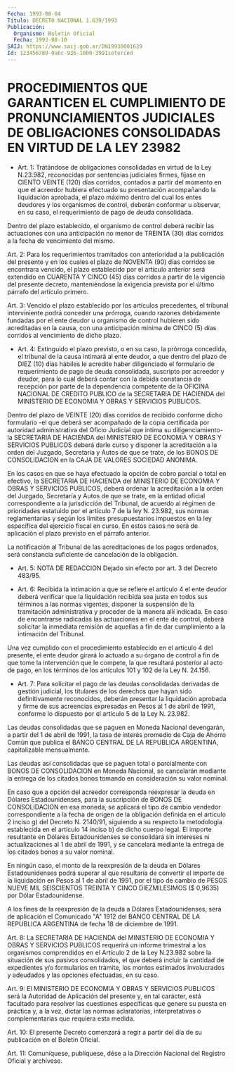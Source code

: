 ```yaml
---
Fecha: 1993-08-04
Título: DECRETO NACIONAL 1.639/1993
Publicación:
  Organismo: Boletín Oficial
  Fecha: 1993-08-10
SAIJ: https://www.saij.gob.ar/DN19930001639
Id: 123456789-0abc-936-1000-3991soterced
---
```

# PROCEDIMIENTOS QUE GARANTICEN EL CUMPLIMIENTO DE PRONUNCIAMIENTOS JUDICIALES DE OBLIGACIONES CONSOLIDADAS EN VIRTUD DE LA LEY 23982

<a id="1"></a>
* Art. 1: Tratándose de obligaciones consolidadas en virtud de la Ley N.23.982, reconocidas por sentencias judiciales firmes, fíjase en CIENTO VEINTE (120)  días  corridos,  contados a partir del momento en que el acreedor hubiera efectuado su  presentación  acompañando  la liquidación  aprobada,  el plazo  máximo dentro del cual los entes deudores  y  los  organismos  de control,    deberán  conformar  u observar, en su caso, el requerimiento de pago de deuda consolidada.

Dentro  del  plazo  establecido,  el organismo de  control  deberá recibir las actuaciones con una anticipación  no  menor  de TREINTA (30) días corridos a la fecha de vencimiento del mismo.

<a id="2"></a>
Art.  2: Para los requerimientos tramitados con anterioridad a la publicación  del  presente  y  en los cuales el plazo de NOVENTA (90) días corridos se encontrara vencido,  el plazo establecido por el artículo anterior será extendido en CUARENTA  Y  CINCO (45) días corridos a partir de la vigencia del presente decreto, manteniéndose  la  exigencia  prevista  por  el último párrafo  del artículo primero.

<a id="3"></a>
Art.  3:  Vencido  el  plazo  establecido  por  los  artículos precedentes,    el    tribunal  interviniente  podrá  conceder  una prórroga, cuando razones  debidamente fundadas por el ente deudor u organismo de control hubieren  sido  acreditadas  en  la causa, con una  anticipación  mínima de CINCO (5) días corridos al vencimiento de dicho plazo.

<a id="4"></a>
* Art. 4: Extinguido el plazo previsto, o en su caso, la prórroga concedida, el  tribunal  de  la  causa  intimará al ente deudor, a que dentro  del  plazo de  DIEZ  (10)  días  hábiles le acredite haber diligenciado el formulario de requerimiento de pago de deuda consolidada, suscripto por acreedor y deudor, para lo cual deberá contar con la debida constancia de recepción por parte de la dependencia competente de la OFICINA NACIONAL DE CREDITO PUBLICO de la SECRETARIA DE HACIENDA del MINISTERIO DE ECONOMIA Y OBRAS Y SERVICIOS PUBLICOS.

Dentro del plazo de VEINTE (20) días corridos de recibido conforme dicho formulario -el que deberá ser acompañado de la copia certificada por autoridad administrativa del Oficio Judicial que intima su diligenciamiento- la SECRETARIA DE HACIENDA del MINISTERIO DE ECONOMIA Y OBRAS Y SERVICIOS PUBLICOS deberá darle curso y disponer la acreditación a la orden del Juzgado, Secretaría y Autos de que se trate, de los BONOS DE CONSOLIDACION en la CAJA DE VALORES SOCIEDAD ANONIMA.

En los casos en que se haya efectuado la opción de cobro parcial o total en efectivo, la SECRETARIA DE HACIENDA del MINISTERIO DE ECONOMIA Y OBRAS Y SERVICIOS PUBLICOS, deberá ordenar la acreditación a la orden del Juzgado, Secretaría y Autos de que se trate, en la entidad oficial correspondiente a la jurisdicción del Tribunal, de acuerdo al régimen de prioridades estatuido por el artículo 7 de la ley N. 23.982, sus normas reglamentarias y según los límites presupuestarios impuestos en la ley específica del ejercicio fiscal en curso. En estos casos no será de aplicación el plazo previsto en el párrafo anterior.

La notificación al Tribunal de las acreditaciones de los pagos ordenados, será constancia suficiente de cancelación de la obligación.

<a id="5"></a>
* Art. 5:  NOTA DE REDACCION  Dejado sin efecto por art. 3 del Decreto 483/95.

<a id="6"></a>
* Art.  6: Recibida la intimación a que se refiere el artículo 4 el ente deudor deberá verificar que la liquidación recibida sea justa en todos sus términos a las normas vigentes, disponer la suspensión de la tramitación administrativa y proceder de la manera allí indicada. En caso de encontrarse radicadas las actuaciones en el ente de control, deberá solicitar la inmediata remisión de aquellas a fin de dar cumplimiento a la intimación del Tribunal.

Una vez cumplido con el procedimiento establecido en el artículo 4 del presente, el ente deudor girará lo actuado a su órgano de control a fin de que tome la intervención que le compete, la que resultará posterior al acto de pago, en los términos de los artículos 101 y 102 de la Ley N. 24.156.

<a id="7"></a>
* Art.  7: Para solicitar el pago de las deudas consolidadas derivadas de gestión judicial, los titulares de los derechos que hayan sido definitivamente reconocidos, deberán presentar la liquidación aprobada y firme de sus acreencias expresadas en Pesos al 1 de abril de 1991, conforme lo dispuesto por el artículo 5 de la Ley N. 23.982.

Las deudas consolidadas que se paguen en Moneda Nacional devengarán, a partir del 1 de abril de 1991, la tasa de interés promedio de Caja de Ahorro Común que publica el BANCO CENTRAL DE LA REPUBLICA ARGENTINA, capitalizable mensualmente.

Las deudas así consolidadas que se paguen total o parcialmente con BONOS DE CONSOLIDACION en Moneda Nacional, se cancelarán mediante la entrega de los citados bonos tomando en consideración su valor nominal.

En caso que a opción del acreedor corresponda reexpresar la deuda en Dólares Estadounidenses, para la suscripción de BONOS DE CONSOLIDACION en esa moneda, se aplicará el tipo de cambio vendedor correspondiente a la fecha de origen de la obligación definida en el artículo 2 inciso g) del Decreto N. 2140/91, siguiendo a su respecto la metodología establecida en el artículo 14 inciso b) de dicho cuerpo legal. El importe resultante en Dólares Estadounidenses se consolidará sin intereses ni actualizaciones al 1 de abril de 1991, y se cancelará mediante la entrega de los citados bonos a su valor nominal.

En ningún caso, el monto de la reexpresión de la deuda en Dólares Estadounidenses podrá superar al que resultaría de convertir el importe de la liquidación en Pesos al 1 de abril de 1991, por el tipo de cambio de PESOS NUEVE MIL SEISCIENTOS TREINTA Y CINCO DIEZMILESIMOS ($ 0,9635) por Dólar Estadounidense.

A los fines de la reexpresión de la deuda a Dólares Estadounidenses, será de aplicación el Comunicado "A" 1912 del BANCO CENTRAL DE LA REPUBLICA ARGENTINA de fecha 18 de diciembre de 1991.

<a id="8"></a>
Art. 8: La SECRETARIA DE HACIENDA del MINISTERIO DE ECONOMIA Y OBRAS  Y SERVICIOS  PUBLICOS requerirá un informe trimestral a los organismos comprendidos  en  el Artículo 2 de la Ley N.23.982 sobre la situación de sus pasivos consolidados,  el que deberá incluir la cantidad  de  expedientes  y/o formularios en trámite,  los  montos estimados involucrados y adeudados  y  las  opciones efectuadas, en su caso.

<a id="9"></a>
Art. 9: El MINISTERIO DE ECONOMIA Y OBRAS Y SERVICIOS PUBLICOS será la Autoridad  de  Aplicación del presente y, en tal carácter, está facultado para resolver  las cuestiones específicas que genere su puesta en práctica y, a la vez,  dictar las normas aclaratorias, interpretativas  o  complementarias  que   requiera  esta  medida.

<a id="10"></a>
Art. 10: El presente Decreto comenzará a regir a partir del día de su publicación en el Boletín Oficial.

<a id="11"></a>
Art. 11: Comuníquese, publíquese, dése a la Dirección Nacional del Registro Oficial y archívese.